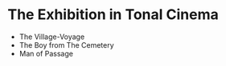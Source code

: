 The Exhibition in Tonal Cinema
==============================
* The Village-Voyage
* The Boy from The Cemetery
* Man of Passage
